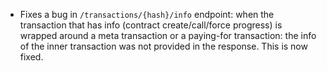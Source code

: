 * Fixes a bug in `/transactions/{hash}/info` endpoint: when the transaction
  that has info (contract create/call/force progress) is wrapped around a meta
  transaction or a paying-for transaction: the info of the inner transaction
  was not provided in the response. This is now fixed.
